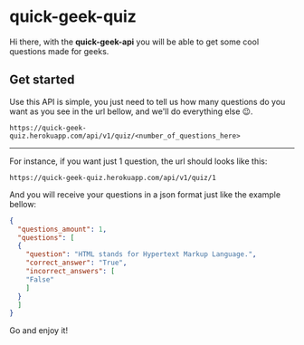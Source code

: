 # quick-geek-quiz

Hi there, with the **quick-geek-api** you will be able to get some cool questions made for geeks.

## Get started

Use this API is simple, you just need to tell us how many questions do you want as you see in the url bellow, and we'll do everything else 😉.
 
 ```
 https://quick-geek-quiz.herokuapp.com/api/v1/quiz/<number_of_questions_here>
 ```
 <hr>
 
 For instance, if you want just 1 question, the url should looks like this:
 
  ```
 https://quick-geek-quiz.herokuapp.com/api/v1/quiz/1
 ```
 
 And you will receive your questions in a json format just like the example bellow:

```json
{
  "questions_amount": 1,
  "questions": [
  {
    "question": "HTML stands for Hypertext Markup Language.",
    "correct_answer": "True",
    "incorrect_answers": [
    "False"
    ]
  }
  ]
}
```

Go and enjoy it!
